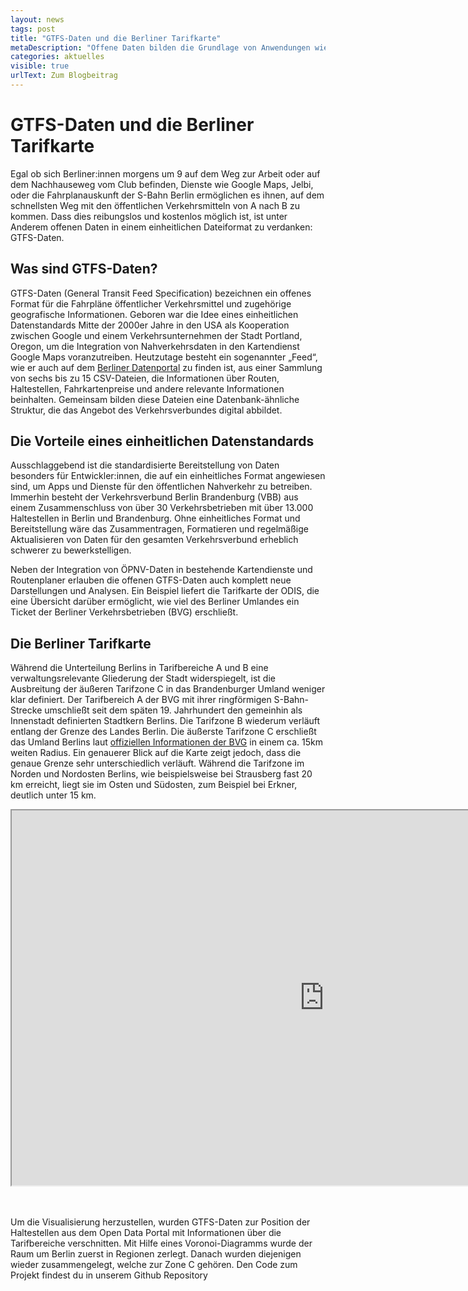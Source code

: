 ```yaml
---
layout: news
tags: post
title: "GTFS-Daten und die Berliner Tarifkarte"
metaDescription: "Offene Daten bilden die Grundlage von Anwendungen wie Routenplanern und Kartendiensten für den öffentlichen Nahverkehr. Dieser Blogpost stellt die Bedeutung des offenen Datenstandards GTFS näher und stellt die Berliner Tarifkarte vor; eine Visualisierung der ODIS, die die räumliche Ausdehnung verschiedener Tarifzonen des Berliner ÖPNV beleuchtet." 
categories: aktuelles
visible: true
urlText: Zum Blogbeitrag
---
```

# GTFS-Daten und die Berliner Tarifkarte
Egal ob sich Berliner:innen morgens um 9 auf dem Weg zur Arbeit oder auf dem Nachhauseweg vom Club befinden, Dienste wie Google Maps, Jelbi, oder die Fahrplanauskunft der S-Bahn Berlin ermöglichen es ihnen, auf dem schnellsten Weg mit den öffentlichen Verkehrsmitteln von A nach B zu kommen. Dass dies reibungslos und kostenlos möglich ist, ist unter Anderem offenen Daten in einem einheitlichen Dateiformat zu verdanken: GTFS-Daten.

## Was sind GTFS-Daten?
GTFS-Daten (General Transit Feed Specification) bezeichnen ein offenes Format für die Fahrpläne öffentlicher Verkehrsmittel und zugehörige geografische Informationen. Geboren war die Idee eines einheitlichen Datenstandards Mitte der 2000er Jahre in den USA als Kooperation zwischen Google und einem Verkehrsunternehmen der Stadt Portland, Oregon, um die Integration von Nahverkehrsdaten in den Kartendienst Google Maps voranzutreiben. Heutzutage besteht ein sogenannter „Feed“, wie er auch auf dem [Berliner Datenportal](https://daten.berlin.de/datensaetze/vbb-fahrplandaten-gtfs) zu finden ist, aus einer Sammlung von sechs bis zu 15 CSV-Dateien, die Informationen über Routen, Haltestellen, Fahrkartenpreise und andere relevante Informationen beinhalten. Gemeinsam bilden diese Dateien eine Datenbank-ähnliche Struktur, die das Angebot des Verkehrsverbundes digital abbildet.

## Die Vorteile eines einheitlichen Datenstandards
Ausschlaggebend ist die standardisierte Bereitstellung von Daten besonders für Entwickler:innen, die auf ein einheitliches Format angewiesen sind, um Apps und Dienste für den öffentlichen Nahverkehr zu betreiben. Immerhin besteht der Verkehrsverbund Berlin Brandenburg (VBB) aus einem Zusammenschluss von über 30 Verkehrsbetrieben mit über 13.000 Haltestellen in Berlin und Brandenburg. Ohne einheitliches Format und Bereitstellung wäre das Zusammentragen, Formatieren und regelmäßige Aktualisieren von Daten für den gesamten Verkehrsverbund erheblich schwerer zu bewerkstelligen.

Neben der Integration von ÖPNV-Daten in bestehende Kartendienste und Routenplaner erlauben die offenen GTFS-Daten auch komplett neue Darstellungen und Analysen. Ein Beispiel liefert die Tarifkarte der ODIS, die eine Übersicht darüber ermöglicht, wie viel des Berliner Umlandes ein Ticket der Berliner Verkehrsbetrieben (BVG) erschließt. 

## Die Berliner Tarifkarte

Während die Unterteilung Berlins in Tarifbereiche A und B eine verwaltungsrelevante Gliederung der Stadt widerspiegelt, ist die Ausbreitung der äußeren Tarifzone C in das Brandenburger Umland weniger klar definiert. Der Tarifbereich A der BVG mit ihrer ringförmigen S-Bahn-Strecke umschließt seit dem späten 19. Jahrhundert den gemeinhin als Innenstadt definierten Stadtkern Berlins. Die Tarifzone B wiederum verläuft entlang der Grenze des Landes Berlin. Die äußerste Tarifzone C erschließt das Umland Berlins laut [offiziellen Informationen der BVG](https://www.bvg.de/de/abos-und-tickets/tarifzonen-und-tarifbestimmungen) in einem ca. 15km weiten Radius. Ein genauerer Blick auf die Karte zeigt jedoch, dass die genaue Grenze sehr unterschiedlich verläuft. Während die Tarifzone im Norden und Nordosten Berlins, wie beispielsweise bei Strausberg fast 20 km erreicht, liegt sie im Osten und Südosten, zum Beispiel bei Erkner, deutlich unter 15 km.

<iframe src="https://tarifkarte.odis-berlin.de/" style="height:600px;width:1000px;" title="Iframe Example"></iframe>

<br><br>
Um die Visualisierung herzustellen, wurden GTFS-Daten zur Position der Haltestellen aus dem Open Data Portal mit Informationen über die Tarifbereiche verschnitten. Mit Hilfe eines Voronoi-Diagramms wurde der Raum um Berlin zuerst in Regionen zerlegt. Danach wurden diejenigen wieder zusammengelegt, welche zur Zone C gehören. Den Code zum Projekt findest du in unserem Github Repository 

